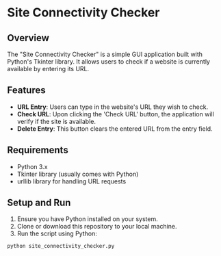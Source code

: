 # Site Connectivity Checker

## Overview
The "Site Connectivity Checker" is a simple GUI application built with Python's Tkinter library. It allows users to check if a website is currently available by entering its URL.

## Features
- **URL Entry**: Users can type in the website's URL they wish to check.
- **Check URL**: Upon clicking the 'Check URL' button, the application will verify if the site is available.
- **Delete Entry**: This button clears the entered URL from the entry field.

## Requirements
- Python 3.x
- Tkinter library (usually comes with Python)
- urllib library for handling URL requests

## Setup and Run
1. Ensure you have Python installed on your system.
2. Clone or download this repository to your local machine.
3. Run the script using Python:

```bash
python site_connectivity_checker.py

